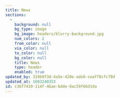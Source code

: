 ```yaml
---
title: News
sections:
  -
    background: null
    bg_type: image
    bg_image: headers/blurry-background.jpg
    num_colors: 2
    from_color: null
    via_color: null
    to_color: null
    bg_color: null
    title: News
    type: header
    enabled: true
updated_by: 319b9f3d-4a5e-420e-ade8-ceaff8cfc78d
updated_at: 1603240353
id: c36f7410-114f-46ae-bdde-8ac59f66d1da
---
```

